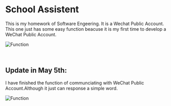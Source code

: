 # School Assistent
This is my homework of Software Engeering. It is a Wechat Public Account.
This one just has some easy function beacuse it is my first time to develop a WeChat Public Account.

![Function](https://github.com/Bonstop/School-Assistant/blob/master/Picture/Weixin_Function_English.PNG)


&nbsp;


## Update in May 5th:
I have finished the function of communciating with WeChat Public Account.Although it just can response a simple word. 

![Function](https://github.com/Bonstop/School-Assistant/blob/master/Picture/5.5.jpg)
